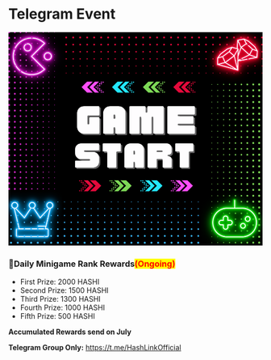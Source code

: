 # Telegram Event

![](<../../.gitbook/assets/Game Start.png>)

### 🎯Daily Minigame Rank Rewards<mark style="color:red;">(Ongoing)</mark>

* First Prize: 2000 HASHI
* Second Prize: 1500 HASHI
* Third Prize: 1300 HASHI
* Fourth Prize: 1000 HASHI
* Fifth Prize: 500 HASHI

**Accumulated Rewards send on July**

**Telegram Group Only:** https://t.me/HashLinkOfficial
